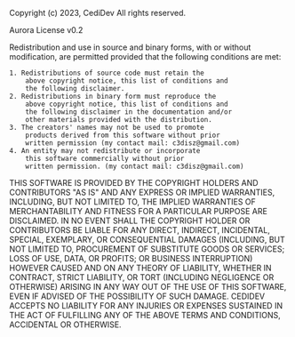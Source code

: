 Copyright (c) 2023, CediDev
All rights reserved.

Aurora License v0.2

Redistribution and use in source and binary forms, with 
or without modification, are permitted provided that the 
following conditions are met:

    1. Redistributions of source code must retain the 
        above copyright notice, this list of conditions and 
        the following disclaimer.
    2. Redistributions in binary form must reproduce the 
        above copyright notice, this list of conditions and 
        the following disclaimer in the documentation and/or 
        other materials provided with the distribution.
    3. The creators' names may not be used to promote 
        products derived from this software without prior 
        written permission (my contact mail: c3disz@gmail.com)
    4. An entity may not redistribute or incorporate 
        this software commercially without prior
        written permission. (my contact mail: c3disz@gmail.com)
            

THIS SOFTWARE IS PROVIDED BY THE COPYRIGHT HOLDERS AND CONTRIBUTORS 
"AS IS" AND ANY EXPRESS OR IMPLIED WARRANTIES, INCLUDING, BUT NOT 
LIMITED TO, THE IMPLIED WARRANTIES OF MERCHANTABILITY AND FITNESS 
FOR A PARTICULAR PURPOSE ARE DISCLAIMED. IN NO EVENT SHALL THE 
COPYRIGHT HOLDER OR CONTRIBUTORS BE LIABLE FOR ANY DIRECT, INDIRECT, 
INCIDENTAL, SPECIAL, EXEMPLARY, OR CONSEQUENTIAL DAMAGES (INCLUDING, 
BUT NOT LIMITED TO, PROCUREMENT OF SUBSTITUTE GOODS OR SERVICES; 
LOSS OF USE, DATA, OR PROFITS; OR BUSINESS INTERRUPTION) HOWEVER 
CAUSED AND ON ANY THEORY OF LIABILITY, WHETHER IN CONTRACT, STRICT 
LIABILITY, OR TORT (INCLUDING NEGLIGENCE OR OTHERWISE) ARISING IN 
ANY WAY OUT OF THE USE OF THIS SOFTWARE, EVEN IF ADVISED OF THE 
POSSIBILITY OF SUCH DAMAGE. CEDIDEV ACCEPTS NO LIABILITY FOR
ANY INJURIES OR EXPENSES SUSTAINED IN THE ACT OF FULFILLING ANY OF 
THE ABOVE TERMS AND CONDITIONS, ACCIDENTAL OR OTHERWISE.
